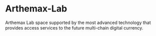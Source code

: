 # Arthemax-Lab
Arthemax Lab space  supported by the most advanced technology that provides access services to the future multi-chain digital currency.
